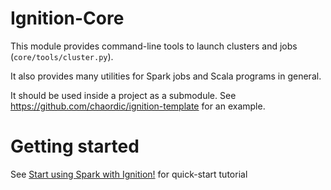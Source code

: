 Ignition-Core
=============

This module provides command-line tools to launch clusters and jobs (`core/tools/cluster.py`).

It also provides many utilities for Spark jobs and Scala programs in general.

It should be used inside a project as a submodule. See https://github.com/chaordic/ignition-template for an example. 

# Getting started
See [Start using Spark with Ignition!](http://monkeys.chaordic.com.br/2015/03/22/start-using-spark-with-ignition.html) for quick-start tutorial
